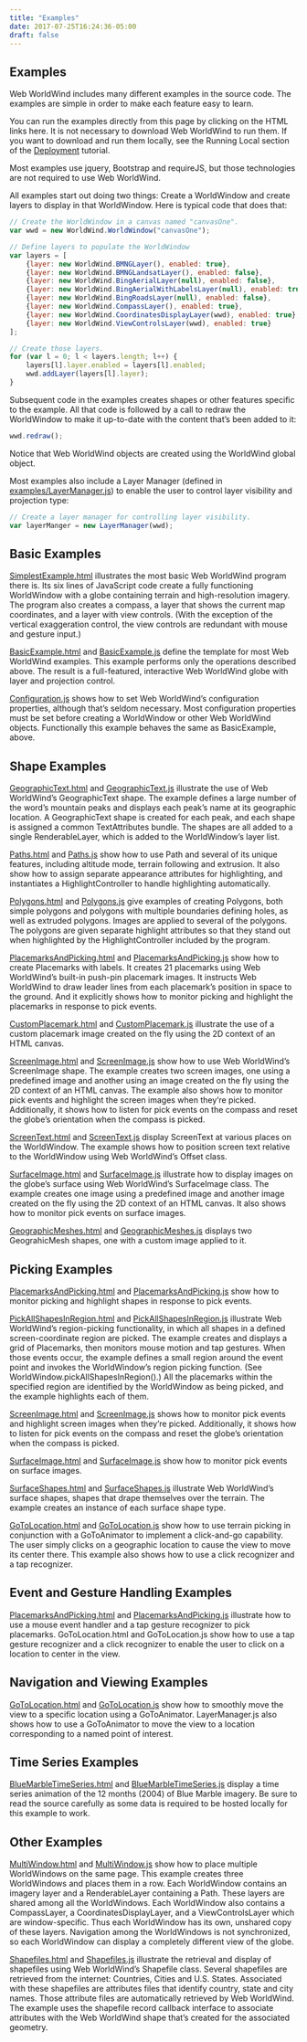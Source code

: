 ```yaml
---
title: "Examples"
date: 2017-07-25T16:24:36-05:00
draft: false
---
```


## Examples

Web WorldWind includes many different examples in the source code. The examples are simple in order to make each feature easy to learn.

You can run the examples directly from this page by clicking on the HTML links here. It is not necessary to download Web WorldWind to run them. If you want to download and run them locally, see the Running Local section of the [Deployment](/web/tutorials/deployment/) tutorial.

Most examples use jquery, Bootstrap and requireJS, but those technologies are not required to use Web WorldWind.

All examples start out doing two things: Create a WorldWindow and create layers to display in that WorldWindow.  Here is typical code that does that:

```javascript
// Create the WorldWindow in a canvas named "canvasOne".
var wwd = new WorldWind.WorldWindow("canvasOne");

// Define layers to populate the WorldWindow
var layers = [
    {layer: new WorldWind.BMNGLayer(), enabled: true},
    {layer: new WorldWind.BMNGLandsatLayer(), enabled: false},
    {layer: new WorldWind.BingAerialLayer(null), enabled: false},
    {layer: new WorldWind.BingAerialWithLabelsLayer(null), enabled: true},
    {layer: new WorldWind.BingRoadsLayer(null), enabled: false},
    {layer: new WorldWind.CompassLayer(), enabled: true},
    {layer: new WorldWind.CoordinatesDisplayLayer(wwd), enabled: true},
    {layer: new WorldWind.ViewControlsLayer(wwd), enabled: true}
];

// Create those layers.
for (var l = 0; l < layers.length; l++) {
    layers[l].layer.enabled = layers[l].enabled;
    wwd.addLayer(layers[l].layer);
}
```

Subsequent code in the examples creates shapes or other features specific to the example. All that code is followed by a call to redraw the WorldWindow to make it up-to-date with the content that’s been added to it:

```javascript
wwd.redraw();
```

Notice that Web WorldWind objects are created using the WorldWind global object.

Most examples also include a Layer Manager (defined in [examples/LayerManager.js](https://github.com/NASAWorldWind/WebWorldWind/blob/develop/examples/LayerManager.js)) to enable the user to control layer visibility and projection type:

```javascript
// Create a layer manager for controlling layer visibility.
var layerManger = new LayerManager(wwd);
```

## Basic Examples

[SimplestExample.html](https://github.com/NASAWorldWind/WebWorldWind/blob/develop/examples/SimplestExample.html) illustrates the most basic Web WorldWind program there is. Its six lines of JavaScript code create a fully functioning WorldWindow with a globe containing terrain and high-resolution imagery. The program also creates a compass, a layer that shows the current map coordinates, and a layer with view controls. (With the exception of the vertical exaggeration control, the view controls are redundant with mouse and gesture input.)

[BasicExample.html](https://github.com/NASAWorldWind/WebWorldWind/blob/develop/examples/BasicExample.html) and [BasicExample.js](https://github.com/NASAWorldWind/WebWorldWind/blob/develop/examples/BasicExample.js) define the template for most Web WorldWind examples. This example performs only the operations described above. The result is a full-featured, interactive Web WorldWind globe with layer and projection control.

[Configuration.js](https://github.com/NASAWorldWind/WebWorldWind/blob/develop/examples/Configuration.js) shows how to set Web WorldWind’s configuration properties, although that’s seldom necessary. Most configuration properties must be set before creating a WorldWindow or other Web WorldWind objects. Functionally this example behaves the same as BasicExample, above.

## Shape Examples

[GeographicText.html](https://github.com/NASAWorldWind/WebWorldWind/blob/develop/examples/GeographicText.html) and [GeographicText.js](https://github.com/NASAWorldWind/WebWorldWind/blob/develop/examples/GeographicText.js) illustrate the use of Web WorldWind’s GeographicText shape. The example defines a large number of the word’s mountain peaks and displays each peak’s name at its geographic location. A GeographicText shape is created for each peak, and each shape is assigned a common TextAttributes bundle. The shapes are all added to a single RenderableLayer, which is added to the WorldWindow’s layer list.

[Paths.html](https://github.com/NASAWorldWind/WebWorldWind/blob/develop/examples/Paths.html) and [Paths.js](https://github.com/NASAWorldWind/WebWorldWind/blob/develop/examples/Paths.js) show how to use Path and several of its unique features, including altitude mode, terrain following and extrusion. It also show how to assign separate appearance attributes for highlighting, and  instantiates a HighlightController to handle highlighting automatically.

[Polygons.html](https://github.com/NASAWorldWind/WebWorldWind/blob/develop/examples/Polygons.html) and [Polygons.js](https://github.com/NASAWorldWind/WebWorldWind/blob/develop/examples/Polygons.js) give examples of creating Polygons, both simple polygons and polygons with multiple boundaries defining holes, as well as extruded polygons. Images are applied to several of the polygons. The polygons are given separate highlight attributes so that they stand out when highlighted by the HighlightController included by the program.

[PlacemarksAndPicking.html](https://github.com/NASAWorldWind/WebWorldWind/blob/develop/examples/PlacemarksAndPicking.html) and [PlacemarksAndPicking.js](https://github.com/NASAWorldWind/WebWorldWind/blob/develop/examples/PlacemarksAndPicking.js) show how to create Placemarks with labels. It creates 21 placemarks using Web WorldWind’s built-in push-pin placemark images. It instructs Web WorldWind to draw leader lines from each placemark’s position in space to the ground. And it explicitly shows how to monitor picking and highlight the placemarks in response to pick events.

[CustomPlacemark.html](https://github.com/NASAWorldWind/WebWorldWind/blob/develop/examples/CustomPlacemark.html) and [CustomPlacemark.js](https://github.com/NASAWorldWind/WebWorldWind/blob/develop/examples/CustomPlacemark.js) illustrate the use of a custom placemark image created on the fly using the 2D context of an HTML canvas.

[ScreenImage.html](https://github.com/NASAWorldWind/WebWorldWind/blob/develop/examples/ScreenImage.html) and [ScreenImage.js](https://github.com/NASAWorldWind/WebWorldWind/blob/develop/examples/ScreenImage.js) show how to use Web WorldWind’s ScreenImage shape. The example creates two screen images, one using a predefined image and another using an image created on the fly using the 2D context of an HTML canvas. The example also shows how to monitor pick events and highlight the screen images when they’re picked. Additionally, it shows how to listen for pick events on the compass and reset the globe’s orientation when the compass is picked.

[ScreenText.html](https://github.com/NASAWorldWind/WebWorldWind/blob/develop/examples/ScreenText.html) and [ScreenText.js](https://github.com/NASAWorldWind/WebWorldWind/blob/develop/examples/ScreenText.js) display ScreenText at various places on the WorldWindow. The example shows how to position screen text relative to the WorldWindow using Web WorldWind’s Offset class.

[SurfaceImage.html](https://github.com/NASAWorldWind/WebWorldWind/blob/develop/examples/SurfaceImage.html) and [SurfaceImage.js](https://github.com/NASAWorldWind/WebWorldWind/blob/develop/examples/SurfaceImage.js) illustrate how to display images on the globe’s surface using Web WorldWind’s SurfaceImage class. The example creates one image using a predefined image and another image created on the fly using the 2D context of an HTML canvas. It also shows how to monitor pick events on surface images.

[GeographicMeshes.html](https://github.com/NASAWorldWind/WebWorldWind/blob/develop/examples/GeographicMeshes.html) and [GeographicMeshes.js](https://github.com/NASAWorldWind/WebWorldWind/blob/develop/examples/GeographicMeshes.js) displays two GeograhicMesh shapes, one with a custom image applied to it.

## Picking Examples

[PlacemarksAndPicking.html](https://github.com/NASAWorldWind/WebWorldWind/blob/develop/examples/PlacemarksAndPicking.html) and [PlacemarksAndPicking.js](https://github.com/NASAWorldWind/WebWorldWind/blob/develop/examples/PlacemarksAndPicking.js)  show how to monitor picking and highlight shapes in response to pick events.

[PickAllShapesInRegion.html](https://github.com/NASAWorldWind/WebWorldWind/blob/develop/examples/PickAllShapesInRegion.html) and [PickAllShapesInRegion.js](https://github.com/NASAWorldWind/WebWorldWind/blob/develop/examples/PickAllShapesInRegion.js) illustrate Web WorldWind’s region-picking functionality, in which all shapes in a defined screen-coordinate region are picked. The example creates and displays a grid of Placemarks, then monitors mouse motion and tap gestures. When those events occur, the example defines a small region around the event point and invokes the WorldWindow’s region picking function. (See WorldWindow.pickAllShapesInRegion().) All the placemarks within the specified region are identified by the WorldWindow as being picked, and the example highlights each of them.

[ScreenImage.html](https://github.com/NASAWorldWind/WebWorldWind/blob/develop/examples/ScreenImage.html) and [ScreenImage.js](https://github.com/NASAWorldWind/WebWorldWind/blob/develop/examples/ScreenImage.js) shows how to monitor pick events and highlight  screen images when they’re picked. Additionally, it shows how to listen for pick events on the compass and reset the globe’s orientation when the compass is picked.

[SurfaceImage.html](https://github.com/NASAWorldWind/WebWorldWind/blob/develop/examples/SurfaceImage.html) and [SurfaceImage.js](https://github.com/NASAWorldWind/WebWorldWind/blob/develop/examples/SurfaceImage.js) show how to monitor pick events on surface images.

[SurfaceShapes.html](https://github.com/NASAWorldWind/WebWorldWind/blob/develop/examples/SurfaceShapes.html) and [SurfaceShapes.js](https://github.com/NASAWorldWind/WebWorldWind/blob/develop/examples/SurfaceShapes.js) illustrate Web WorldWind’s surface shapes, shapes that drape themselves over the terrain. The example creates an instance of each surface shape type.

[GoToLocation.html](https://github.com/NASAWorldWind/WebWorldWind/blob/develop/examples/GoToLocation.html) and [GoToLocation.js](https://github.com/NASAWorldWind/WebWorldWind/blob/develop/examples/GoToLocation.js) show how to use terrain picking in conjunction with a GoToAnimator to implement a click-and-go capability. The user simply clicks on a geographic location to cause the view to move its center there. This example also shows how to use a click recognizer and a tap recognizer.

## Event and Gesture Handling Examples

[PlacemarksAndPicking.html](https://github.com/NASAWorldWind/WebWorldWind/blob/develop/examples/PlacemarksAndPicking.html) and [PlacemarksAndPicking.js](https://github.com/NASAWorldWind/WebWorldWind/blob/develop/examples/PlacemarksAndPicking.js) illustrate how to use a mouse event handler and a tap gesture recognizer to pick placemarks. GoToLocation.html and GoToLocation.js show how to use a tap gesture recognizer and a click recognizer to enable the user to click on a location to center in the view.

## Navigation and Viewing Examples

[GoToLocation.html](https://github.com/NASAWorldWind/WebWorldWind/blob/develop/examples/GoToLocation.html) and [GoToLocation.js](https://github.com/NASAWorldWind/WebWorldWind/blob/develop/examples/GoToLocation.js) show how to smoothly move the view to a specific location using a GoToAnimator. LayerManager.js also shows how to use a GoToAnimator to move the view to a location corresponding to a named point of interest.

## Time Series Examples

[BlueMarbleTimeSeries.html](https://github.com/NASAWorldWind/WebWorldWind/blob/develop/examples/BlueMarbleTimeSeries.html) and [BlueMarbleTimeSeries.js](https://github.com/NASAWorldWind/WebWorldWind/blob/develop/examples/BlueMarbleTimeSeries.js) display a time series animation of the 12 months (2004) of Blue Marble imagery. Be sure to read the source carefully as some data is required to be hosted locally for this example to work.

## Other Examples

[MultiWindow.html](https://github.com/NASAWorldWind/WebWorldWind/blob/develop/examples/MultiWindow.html) and [MultiWindow.js](https://github.com/NASAWorldWind/WebWorldWind/blob/develop/examples/MultiWindow.js) show how to place multiple WorldWindows on the same page. This example creates three WorldWindows and places them in a row. Each WorldWindow contains an imagery layer and a RenderableLayer containing a Path. These layers are shared among all the WorldWindows. Each WorldWindow also contains a CompassLayer, a CoordinatesDisplayLayer, and a ViewControlsLayer which are window-specific. Thus each WorldWindow has its own, unshared copy of these layers. Navigation among the WorldWindows is not synchronized, so each WorldWindow can display a completely different view of the globe.

[Shapefiles.html](https://github.com/NASAWorldWind/WebWorldWind/blob/develop/examples/Shapefiles.html) and [Shapefiles.js](https://github.com/NASAWorldWind/WebWorldWind/blob/develop/examples/Shapefiles.js) illustrate the retrieval and display of shapefiles using Web WorldWind’s Shapefile class. Several shapefiles are retrieved from the internet: Countries, Cities and U.S. States. Associated with these shapefiles are attributes files that identify country, state and city names. Those attribute files are automatically retrieved by Web WorldWind. The example uses the shapefile record callback interface to associate attributes with the Web WorldWind shape that’s created for the associated geometry.